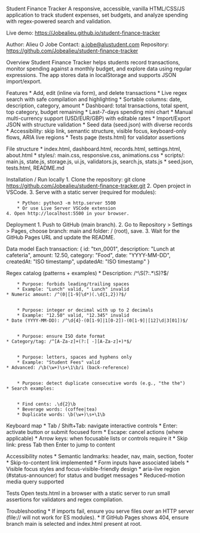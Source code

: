 Student Finance Tracker
A responsive, accessible, vanilla HTML/CSS/JS application to track student expenses, set budgets, and analyze spending with regex-powered search and validation.

Live demo: https://Jobealieu.github.io/student-finance-tracker

Author: Alieu O Jobe
Contact: a.jobe@alustudent.com
Repository: https://github.com/Jobealieu/student-finance-tracker

Overview
Student Finance Tracker helps students record transactions, monitor spending against a monthly budget, and explore data using regular expressions. The app stores data in localStorage and supports JSON import/export.

Features
	* Add, edit (inline via form), and delete transactions
	* Live regex search with safe compilation and highlighting
	* Sortable columns: date, description, category, amount
	* Dashboard: total transactions, total spent, top category, budget remaining
	* Last-7-days spending mini chart
	* Manual multi-currency support (USD/EUR/GBP) with editable rates
	* Import/Export JSON with structure validation
	* Seed data (seed.json) with diverse records
	* Accessibility: skip link, semantic structure, visible focus, keyboard-only flows, ARIA live regions
	* Tests page (tests.html) for validator assertions

File structure
	* index.html, dashboard.html, records.html, settings.html, about.html
	* styles/: main.css, responsive.css, animations.css
	* scripts/: main.js, state.js, storage.js, ui.js, validators.js, search.js, stats.js
	* seed.json, tests.html, README.md

Installation / Run locally
	1. Clone the repository:
git clone https://github.com/Jobealieu/student-finance-tracker.git
	2. Open project in VSCode.
	3. Serve with a static server (required for modules):

		* Python: python3 -m http.server 5500
		* Or use Live Server VSCode extension
	4. Open http://localhost:5500 in your browser.

Deployment
	1. Push to GitHub (main branch).
	2. Go to Repository > Settings > Pages, choose branch: main and folder: / (root), save.
	3. Wait for the GitHub Pages URL and update the README.

Data model
Each transaction:
{
  id: "txn_0001",
  description: "Lunch at cafeteria",
  amount: 12.50,
  category: "Food",
  date: "YYYY-MM-DD",
  createdAt: "ISO timestamp",
  updatedAt: "ISO timestamp"
}

Regex catalog (patterns + examples)
	* Description: /^\S(?:.*\S)?$/


		* Purpose: forbids leading/trailing spaces
		* Example: "Lunch" valid, " Lunch" invalid
	* Numeric amount: /^(0|[1-9]\d*)(.\d{1,2})?$/


		* Purpose: integer or decimal with up to 2 decimals
		* Example: "12.50" valid, "12.345" invalid
	* Date (YYYY-MM-DD): /^\d{4}-(0[1-9]|1[0-2])-(0[1-9]|[12]\d|3[01])$/


		* Purpose: ensure ISO date format
	* Category/tag: /^[A-Za-z]+(?:[ -][A-Za-z]+)*$/


		* Purpose: letters, spaces and hyphens only
		* Example: "Student Fees" valid
	* Advanced: /\b(\w+)\s+\1\b/i (back-reference)


		* Purpose: detect duplicate consecutive words (e.g., "the the")
	* Search examples:


		* Find cents: .\d{2}\b
		* Beverage words: (coffee|tea)
		* Duplicate words: \b(\w+)\s+\1\b

Keyboard map
	* Tab / Shift+Tab: navigate interactive controls
	* Enter: activate button or submit focused form
	* Escape: cancel actions (where applicable)
	* Arrow keys: when focusable lists or controls require it
	* Skip link: press Tab then Enter to jump to content

Accessibility notes
	* Semantic landmarks: header, nav, main, section, footer
	* Skip-to-content link implemented
	* Form inputs have associated labels
	* Visible focus styles and focus-visible-friendly design
	* aria-live region (#status-announcer) for status and budget messages
	* Reduced-motion media query supported

Tests
Open tests.html in a browser with a static server to run small assertions for validators and regex compilation.

Troubleshooting
	* If imports fail, ensure you serve files over an HTTP server (file:// will not work for ES modules).
	* If GitHub Pages shows 404, ensure branch main is selected and index.html present at root.
